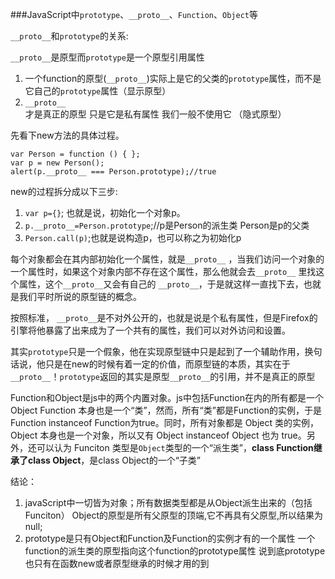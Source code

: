 ###JavaScript中`prototype`、`__proto__`、`Function`、`Object`等

`__proto__`和`prototype`的关系:

`__proto__`是原型而`prototype`是一个原型引用属性

1. 一个function的原型(`__proto__`)实际上是它的父类的`prototype`属性，而不是它自己的`prototype`属性（显示原型）
2. `__proto__`才是真正的原型 只是它是私有属性 我们一般不使用它 （隐式原型）


先看下new方法的具体过程。

	var Person = function () { };
	var p = new Person();
	alert(p.__proto__ === Person.prototype);//true
	
new的过程拆分成以下三步:

1. `var p={}`; 也就是说，初始化一个对象p。
2. `p.__proto__=Person.prototype`;//p是Person的派生类 Person是p的父类
3. `Person.call(p)`;也就是说构造p，也可以称之为初始化p


每个对象都会在其内部初始化一个属性，就是`__proto__` ，当我们访问一个对象的一个属性时，如果这个对象内部不存在这个属性，那么他就会去`__proto__` 里找这个属性，这个`__proto__`又会有自己的 `__proto__`，于是就这样一直找下去，也就是我们平时所说的原型链的概念。

按照标准， `__proto__`是不对外公开的，也就是说是个私有属性，但是Firefox的引擎将他暴露了出来成为了一个共有的属性，我们可以对外访问和设置。

其实`prototype`只是一个假象，他在实现原型链中只是起到了一个辅助作用，换句话说，他只是在new的时候有着一定的价值，而原型链的本质，其实在于`__proto__`！`prototype`返回的其实是原型`__proto__`的引用，并不是真正的原型


Function和Object是js中的两个内置对象。js中包括Function在内的所有都是一个Object
Function 本身也是一个“类”，然而，所有“类”都是Function的实例，于是 Function instanceof Function为true。同时，所有对象都是 Object 类的实例，Object 本身也是一个对象，所以又有 Object instanceof Object 也为 true。另外，还可以认为 Funciton 类型是`Object`类型的一个“派生类”，**class Function继承了class Object**，是class Object的一个“子类”

结论：

1. javaScript中一切皆为对象；所有数据类型都是从Object派生出来的（包括Funciton） Object的原型是所有父原型的顶端,它不再具有父原型,所以结果为null;
2. prototype是只有Object和Function及Function的实例才有的一个属性 一个function的派生类的原型指向这个function的prototype属性 说到底prototype也只有在函数new或者原型继承的时候才用的到




	
	


	
